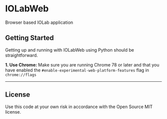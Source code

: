 # IOLabWeb
 Browser based IOLab application

## Getting Started

Getting up and running with IOLabWeb using Python should be straightforward. 

__1. Use Chrome:__ Make sure you are running Chrome 78 or later and that you have enabled the
      <code>#enable-experimental-web-platform-features</code> flag in
      <code>chrome://flags</code> 

---

## License
Use this code at your own risk in accordance with the Open Source MIT license. 


